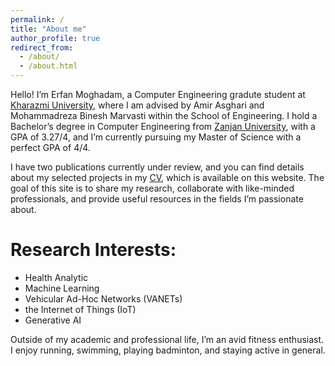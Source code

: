 ```yaml
---
permalink: /
title: "About me"
author_profile: true
redirect_from: 
  - /about/
  - /about.html
---
```


Hello! I’m Erfan Moghadam, a Computer Engineering gradute student at [Kharazmi University](https://khu.ac.ir/en), where I am advised by Amir Asghari and Mohammadreza Binesh Marvasti within the School of Engineering. I hold a Bachelor’s degree in Computer Engineering from [Zanjan University](https://www.znu.ac.ir/en), with a GPA of 3.27/4, and I’m currently pursuing my Master of Science with a perfect GPA of 4/4.

I have two publications currently under review, and you can find details about my selected projects in my [CV](https://erfanresume.github.io/files/Resume_Erfan_Moghadam.pdf), which is available on this website. The goal of this site is to share my research, collaborate with like-minded professionals, and provide useful resources in the fields I’m passionate about.
# Research Interests:
  - Health Analytic
  - Machine Learning
  - Vehicular Ad-Hoc Networks (VANETs)
  - the Internet of Things (IoT)
  - Generative AI

Outside of my academic and professional life, I’m an avid fitness enthusiast. I enjoy running, swimming, playing badminton, and staying active in general.
